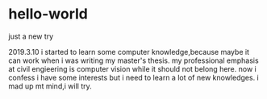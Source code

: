 # hello-world
just a new try

2019.3.10
i started to learn some computer knowledge,because maybe it can work when i was writing my master's thesis.
my professional emphasis at civil engieering is computer vision while it should not belong here.
now i confess i have some interests but i need to learn a lot of new knowledges.
i mad up mt mind,i will try.

